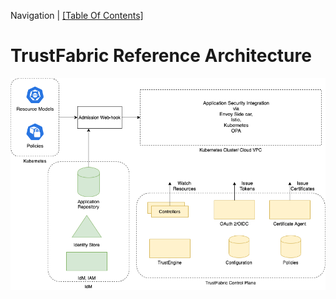 Navigation | [[Table Of Contents]](README.md#navigating-the-documentation)

# TrustFabric Reference Architecture

![](./media/TrustFabric-Architecture.png)